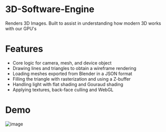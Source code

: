 # 3D-Software-Engine

Renders 3D Images. Built to assist in understanding how modern 3D works with our GPU's

# Features

  - Core logic for camera, mesh, and device object
  - Drawing lines and triangles to obtain a wireframe rendering
  - Loading meshes exported from Blender in a JSON format
  - Filling the triangle with rasterization and using a Z-buffer
  - Handling light with flat shading and Gouraud shading
  - Applying textures, back-face culling and WebGL
  
# Demo

![image](https://user-images.githubusercontent.com/60115853/92313490-dcaf6500-ef91-11ea-85e8-f9ac7d9ede2c.png)

